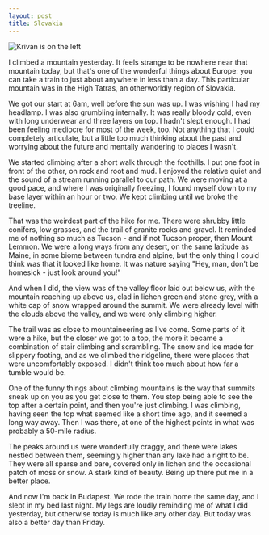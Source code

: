 ```yaml
---
layout: post
title: Slovakia
---
```


![Krivan is on the left](http://i.imgur.com/yA6bA2S.jpg "Up a mountain")

I climbed a mountain yesterday. It feels strange to be nowhere near that mountain today, but that's one of the wonderful things about Europe: you can take a train to just about anywhere in less than a day. This particular mountain was in the High Tatras, an otherworldly region of Slovakia.

We got our start at 6am, well before the sun was up. I was wishing I had my headlamp. I was also grumbling internally. It was really bloody cold, even with long underwear and three layers on top. I hadn't slept enough. I had been feeling mediocre for most of the week, too. Not anything that I could completely articulate, but a little too much thinking about the past and worrying about the future and mentally wandering to places I wasn't.

We started climbing after a short walk through the foothills. I put one foot in front of the other, on rock and root and mud. I enjoyed the relative quiet and the sound of a stream running parallel to our path. We were moving at a good pace, and where I was originally freezing, I found myself down to my base layer within an hour or two. We kept climbing until we broke the treeline.

That was the weirdest part of the hike for me. There were shrubby little conifers, low grasses, and the trail of granite rocks and gravel. It reminded me of nothing so much as Tucson - and if not Tucson proper, then Mount Lemmon. We were a long ways from any desert, on the same latitude as Maine, in some biome between tundra and alpine, but the only thing I could think was that it looked like home. It was nature saying "Hey, man, don't be homesick - just look around you!"

And when I did, the view was of the valley floor laid out below us, with the mountain reaching up above us, clad in lichen green and stone grey, with a white cap of snow wrapped around the summit. We were already level with the clouds above the valley, and we were only climbing higher.

The trail was as close to mountaineering as I've come. Some parts of it were a hike, but the closer we got to a top, the more it became a combination of stair climbing and scrambling. The snow and ice made for slippery footing, and as we climbed the ridgeline, there were places that were uncomfortably exposed. I didn't think too much about how far a tumble would be.

One of the funny things about climbing mountains is the way that summits sneak up on you as you get close to them. You stop being able to see the top after a certain point, and then you're just climbing. I was climbing, having seen the top what seemed like a short time ago, and it seemed a long way away. Then I was there, at one of the highest points in what was probably a 50-mile radius.

The peaks around us were wonderfully craggy, and there were lakes nestled between them, seemingly higher than any lake had a right to be. They were all sparse and bare, covered only in lichen and the occasional patch of moss or snow. A stark kind of beauty. Being up there put me in a better place.

And now I'm back in Budapest. We rode the train home the same day, and I slept in my bed last night. My legs are loudly reminding me of what I did yesterday, but otherwise today is much like any other day. But today was also a better day than Friday.